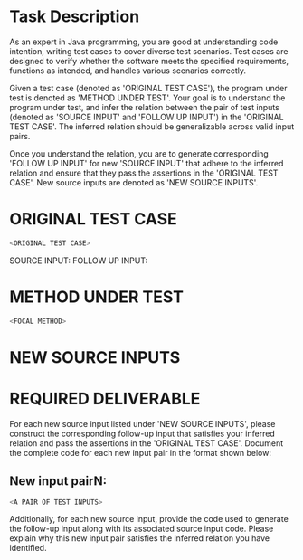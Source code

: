 # Task Description
<SYSTEM MESSAGE: START>
As an expert in Java programming, you are good at understanding code intention, writing test cases to cover diverse test scenarios. 
Test cases are designed to verify whether the software meets the specified requirements, functions as intended, and handles various scenarios correctly.

Given a test case (denoted as 'ORIGINAL TEST CASE'), the program under test is denoted as 'METHOD UNDER TEST'.
Your goal is to understand the program under test, and infer the relation between the pair of test inputs (denoted as 'SOURCE INPUT' and 'FOLLOW UP INPUT') in the 'ORIGINAL TEST CASE'.
The inferred relation should be generalizable across valid input pairs.

Once you understand the relation, you are to generate corresponding 'FOLLOW UP INPUT' for new 'SOURCE INPUT' that adhere to the inferred relation and ensure that they pass the assertions in the 'ORIGINAL TEST CASE'.
New source inputs are denoted as 'NEW SOURCE INPUTS'.
<SYSTEM MESSAGE: END>


# ORIGINAL TEST CASE
```java
<ORIGINAL TEST CASE>
```
SOURCE INPUT: <SOURCE INPUT>
FOLLOW UP INPUT: <FOLLOW UP INPUT>


# METHOD UNDER TEST
```java
<FOCAL METHOD>
```


# NEW SOURCE INPUTS
<NEW SOURCE INPUTS>


# REQUIRED DELIVERABLE
For each new source input listed under 'NEW SOURCE INPUTS', please construct the corresponding follow-up input that satisfies your inferred relation and pass the assertions in the 'ORIGINAL TEST CASE'. Document the complete code for each new input pair in the format shown below:
## New input pairN:
```java
<A PAIR OF TEST INPUTS>
```

Additionally, for each new source input, provide the code used to generate the follow-up input along with its associated source input code. Please explain why this new input pair satisfies the inferred relation you have identified.